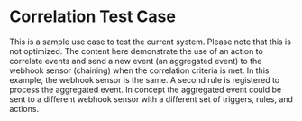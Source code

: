 Correlation Test Case
=====================

This is a sample use case to test the current system. Please note that this is not optimized. The content here demonstrate the use of an action to correlate events and send a new event (an aggregated event) to the webhook sensor (chaining) when the correlation criteria is met. In this example, the webhook sensor is the same. A second rule is registered to process the aggregated event. In concept the aggregated event could be sent to a different webhook sensor with a different set of triggers, rules, and actions.
